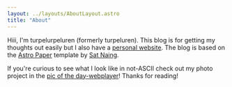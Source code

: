 ```yaml
---
layout: ../layouts/AboutLayout.astro
title: "About"
---
```


Hiii, I'm turpelurpeluren (formerly turpeluren). This blog is for getting my thoughts out easily but I also have a [personal website](https://turpelurpeluren.online). The blog is based on the [Astro Paper](https://astro-paper.pages.dev/) template by [Sat Naing](https://satnaing.dev/blog). 

If you're curious to see what I look like in not-ASCII check out my photo project in the [pic of the day-webplayer](https://blogelogeluren.netlify.app/posts/potd-webplayer/)! Thanks for reading!